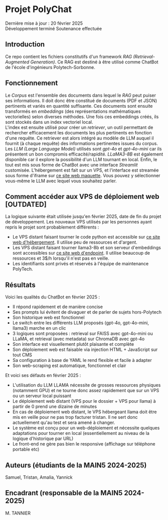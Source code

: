 # Projet PolyChat

Dernière mise à jour : 20 février 2025 \
Développement terminé
Soutenance effectuée

## Introduction

Ce repo contient les fichiers constitutifs d'un framework _RAG (Retrieval-Augmented Generation)_. Ce RAG est destiné à être utilisé comme ChatBot de l'école d'ingénieurs Polytech-Sorbonne.

## Fonctionnement

Le _Corpus_ est l'ensemble des documents dans lequel le _RAG_ peut puiser ses informations. Il doit donc être constitué de documents (PDF et JSON) pertinents et variés en quantité suffisante.
Ces documents sont ensuite transformés en _embeddings_ (des représentations mathématiques vectorielles) selon diverses méthodes. Une fois ces embeddings créés, ils sont stockés dans un index vectoriel local.   
L'index est ensuite utilisé pour créer un _retriever_, un outil permettant de rechercher efficacement les documents les plus pertinents en fonction d'une requête. Ce retriever est alors intégré au modèle de LLM auquel il fournit (à chaque requête) des informations pertinentes issues du corpus.   
Les _LLM (Large Language Model)_ utilisés sont _gpt-4o_ et _gpt-4o-mini_ car ils présentent un bon compromis efficacité/rapidité. _LLaMA3-8B_ est également disponible car il explore la possibilité d'un LLM tournant en local.
Enfin, le tout est mis sous forme de ChatBot avec une interface _Streamlit_ customisée. L'hébergement est fait sur un VPS, et l'interface est streamée sous forme d'iframe sur [ce site web maquette](https://www.maquettepolytechrag.ovh/). Vous pouvez y sélectionner vous-même le LLM avec lequel vous souhaitez parler.

## Comment accéder aux VPS de déploiement web [OUTDATED]

La logique suivante était utilisée jusqu'en février 2025, date de fin du projet de développement. Les nouveaux VPS utilisés par les personnes ayant repris le projet sont probablement différents :

- Le VPS distant faisant tourner le code python est accessible sur [ce site web d'hébergement](https://www.render.com/). Il utilise peu de ressources et d'argent.
- Les VPS distant faisant tourner llama3-8b et son serveur d'embeddings sont accessibles sur [ce site web d'endpoint](https://endpoints.huggingface.co/). Il utilise beaucoup de ressources et 3$/h lorsqu'il n'est pas en veille.
- Les identifiants sont privés et réservés à l'équipe de maintenance PolyTech.

## Résultats

Voici les qualités du ChatBot en février 2025 :

- Il répond rapidement et de manière concise
- Ses prompts lui évitent de divaguer et de parler de sujets hors-Polytech
- Son historique web est fonctionnel
- Le switch entre les différents LLM proposés (gpt-4o, gpt-4o-mini, llama3) marche en un clic
- 3 logiques sont proposées : retrieval sur FAISS avec gpt-4o-mini ou LLaMA, et retrieval (avec metadata) sur ChromaDB avec gpt-4o
- Son interface est visuellement plutôt plaisante et complète
- Son déploiement web est faisable via injection HTML + JavaScript sur tout CMS
- Sa configuration à base de YAML le rend flexible et facile à adapter
- Son web-scraping est automatique, fonctionnel et clair

Et voici ses défauts en février 2025 :

- L'utilisation du LLM LLAMA nécessite de grosses ressources physiques (notamment GPU) et ne tourne donc assez rapidement que sur un VPS ou un serveur local puissant
- Le déploiement web distant (VPS pour le dossier + VPS pour llama) à partir de 0 prend une dizaine de minutes
- En cas de déploiement web distant, le VPS hébergeant llama doit être mis en veille pour ne pas trop facturer tristan. Il ne sert donc actuellement qu'au test et sera amené à changer.
- Le système est conçu pour un web-déploiement et nécessite quelques adaptations pour tourner en local (essentiellement au niveau de la logique d'historique par URL)
- Le front-end ne gère pas bien le responsive (affichage sur téléphone portable etc)

## Auteurs (étudiants de la MAIN5 2024-2025)

Samuel,
Tristan,
Amalia,
Yannick

## Encadrant (responsable de la MAIN5 2024-2025)

M. TANNIER
